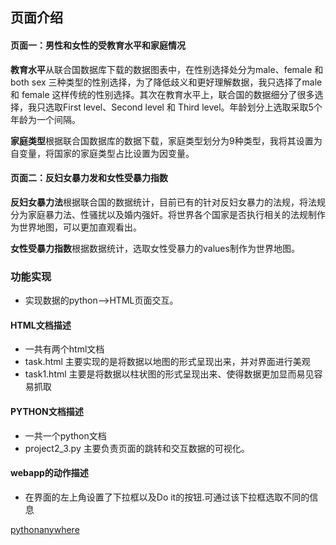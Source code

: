 ## 页面介绍
#### 页面一：男性和女性的受教育水平和家庭情况

**教育水平**从联合国数据库下载的数据图表中，在性别选择处分为male、female 和 both sex 三种类型的性别选择，为了降低歧义和更好理解数据，我只选择了male 和 female 这样传统的性别选择。其次在教育水平上，联合国的数据细分了很多选择，我只选取First level、Second level 和 Third level。年龄划分上选取采取5个年龄为一个间隔。

**家庭类型**根据联合国数据库的数据下载，家庭类型划分为9种类型，我将其设置为自变量，将国家的家庭类型占比设置为因变量。

#### 页面二：反妇女暴力发和女性受暴力指数

**反妇女暴力法**根据联合国的数据统计，目前已有的针对反妇女暴力的法规，将法规分为家庭暴力法、性骚扰以及婚内强奸。将世界各个国家是否执行相关的法规制作为世界地图，可以更加直观看出。

**女性受暴力指数**根据数据统计，选取女性受暴力的values制作为世界地图。

### 功能实现

- 实现数据的python——>HTML页面交互。

#### HTML文档描述
- 一共有两个html文档
- task.html 主要实现的是将数据以地图的形式呈现出来，并对界面进行美观
- task1.html 主要是将数据以柱状图的形式呈现出来、使得数据更加显而易见容易抓取

#### PYTHON文档描述
- 一共一个python文档
- project2_3.py 主要负责页面的跳转和交互数据的可视化。

#### webapp的动作描述
- 在界面的左上角设置了下拉框以及Do it的按钮.可通过该下拉框选取不同的信息

[pythonanywhere](http://jx871614147.pythonanywhere.com/)
